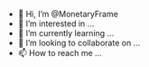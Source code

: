- 👋 Hi, I’m @MonetaryFrame
- 👀 I’m interested in ...
- 🌱 I’m currently learning ...
- 💞️ I’m looking to collaborate on ...
- 📫 How to reach me ...

<!---
MonetaryFrame/MonetaryFrame is a ✨ special ✨ repository because its `README.md` (this file) appears on your GitHub profile.
You can click the Preview link to take a look at your changes.
--->
